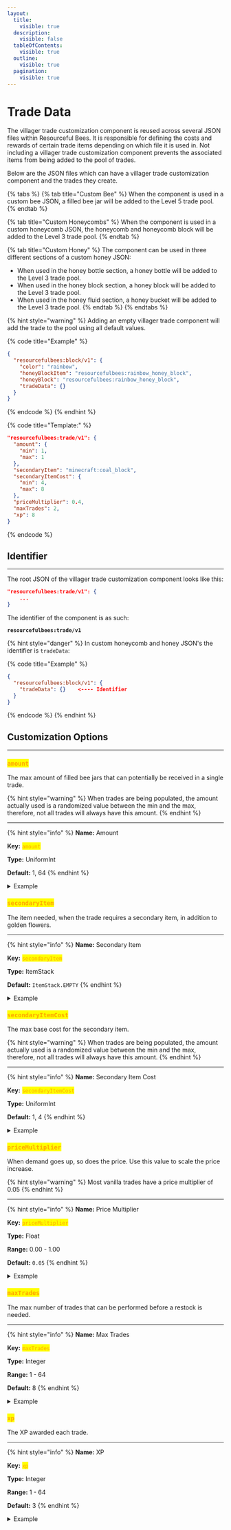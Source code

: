 ```yaml
---
layout:
  title:
    visible: true
  description:
    visible: false
  tableOfContents:
    visible: true
  outline:
    visible: true
  pagination:
    visible: true
---
```


# Trade Data

The villager trade customization component is reused across several JSON files within Resourceful Bees. It is responsible for defining the costs and rewards of certain trade items depending on which file it is used in. Not including a villager trade customization component prevents the associated items from being added to the pool of trades.

Below are the JSON files which can have a villager trade customization component and the trades they create.

{% tabs %}
{% tab title="Custom Bee" %}
When the component is used in a custom bee JSON, a filled bee jar will be added to the Level 5 trade pool.
{% endtab %}

{% tab title="Custom Honeycombs" %}
When the component is used in a custom honeycomb JSON, the honeycomb and honeycomb block will be added to the Level 3 trade pool.
{% endtab %}

{% tab title="Custom Honey" %}
The component can be used in three different sections of a custom honey JSON:

* When used in the honey bottle section, a honey bottle will be added to the Level 3 trade pool.
* When used in the honey block section, a honey block will be added to the Level 3 trade pool.
* When used in the honey fluid section, a honey bucket will be added to the Level 3 trade pool.
{% endtab %}
{% endtabs %}

{% hint style="warning" %}
Adding an empty villager trade component will add the trade to the pool using all default values.

{% code title="Example" %}
```json
{
  "resourcefulbees:block/v1": {
    "color": "rainbow",
    "honeyBlockItem": "resourcefulbees:rainbow_honey_block",
    "honeyBlock": "resourcefulbees:rainbow_honey_block",
    "tradeData": {}
  }
}
```
{% endcode %}
{% endhint %}

{% code title="Template:" %}
```json
"resourcefulbees:trade/v1": {
  "amount": {
    "min": 1,
    "max": 1
  },
  "secondaryItem": "minecraft:coal_block",
  "secondaryItemCost": {
    "min": 4,
    "max": 8
  },
  "priceMultiplier": 0.4,
  "maxTrades": 2,
  "xp": 8
}
```
{% endcode %}



## Identifier

***

The root JSON of the villager trade customization component looks like this:

```json
"resourcefulbees:trade/v1": {
    ...
}
```

The identifier of the component is as such:

<pre><code><strong>resourcefulbees:trade/v1
</strong></code></pre>

{% hint style="danger" %}
In custom honeycomb and honey JSON's the identifier is `tradeData`:

{% code title="Example" %}
```json
{
  "resourcefulbees:block/v1": {
    "tradeData": {}    <---- Identifier
  }
}
```
{% endcode %}
{% endhint %}



## Customization Options

***

### <mark style="color:orange;">`amount`</mark>

The max amount of filled bee jars that can potentially be received in a single trade.

{% hint style="warning" %}
When trades are being populated, the amount actually used is a randomized value between the min and the max, therefore, not all trades will always have this amount.
{% endhint %}

***

{% hint style="info" %}
**Name:** Amount

**Key:** <mark style="color:orange;">`amount`</mark>

**Type:** UniformInt

**Default:** 1, 64
{% endhint %}

<details>

<summary>Example</summary>

```json
"resourcefulbees:trade/v1": {
  "amount": {
    "min": 1,
    "max": 1
  }
}
```

</details>



### <mark style="color:orange;">`secondaryItem`</mark>

The item needed, when the trade requires a secondary item, in addition to golden flowers.

***

{% hint style="info" %}
**Name:** Secondary Item

**Key:** <mark style="color:orange;">`secondaryItem`</mark>

**Type:** ItemStack

**Default:** `ItemStack.EMPTY`
{% endhint %}

<details>

<summary>Example</summary>

```json
"resourcefulbees:trade/v1": {
  "secondaryItem": "minecraft:coal_block"
}
```

</details>



### <mark style="color:orange;">`secondaryItemCost`</mark>

The max base cost for the secondary item.

{% hint style="warning" %}
When trades are being populated, the amount actually used is a randomized value between the min and the max, therefore, not all trades will always have this amount.
{% endhint %}

***

{% hint style="info" %}
**Name:** Secondary Item Cost

**Key:** <mark style="color:orange;">`secondaryItemCost`</mark>

**Type:** UniformInt

**Default:** 1, 4
{% endhint %}

<details>

<summary>Example</summary>

```json
"resourcefulbees:trade/v1": {
  "secondaryItem": "minecraft:coal_block",
  "secondaryItemCost": {
    "min": 4,
    "max": 8
  }
}
```

</details>



### <mark style="color:orange;">`priceMultiplier`</mark>

When demand goes up, so does the price. Use this value to scale the price increase.

{% hint style="warning" %}
Most vanilla trades have a price multiplier of 0.05
{% endhint %}

***

{% hint style="info" %}
**Name:** Price Multiplier

**Key:** <mark style="color:orange;">`priceMultiplier`</mark>

**Type:** Float

**Range:** 0.00 - 1.00

**Default:** `0.05`
{% endhint %}

<details>

<summary>Example</summary>

```json
"resourcefulbees:trade/v1": {
  "priceMultiplier": 0.4
}
```

</details>



### <mark style="color:orange;">`maxTrades`</mark>

The max number of trades that can be performed before a restock is needed.&#x20;

***

{% hint style="info" %}
**Name:** Max Trades

**Key:** <mark style="color:orange;">`maxTrades`</mark>

**Type:** Integer

**Range:** 1 - 64

**Default:** 8
{% endhint %}

<details>

<summary>Example</summary>

```json
"resourcefulbees:trade/v1": {
  "maxTrades": 2
}
```

</details>



### <mark style="color:orange;">`xp`</mark>

The XP awarded each trade.

***

{% hint style="info" %}
**Name:** XP

**Key:** <mark style="color:orange;">`xp`</mark>

**Type:** Integer

**Range:** 1 - 64

**Default:** 3
{% endhint %}

<details>

<summary>Example</summary>

```json
"resourcefulbees:trade/v1": {
  "xp": 8
}
```

</details>

